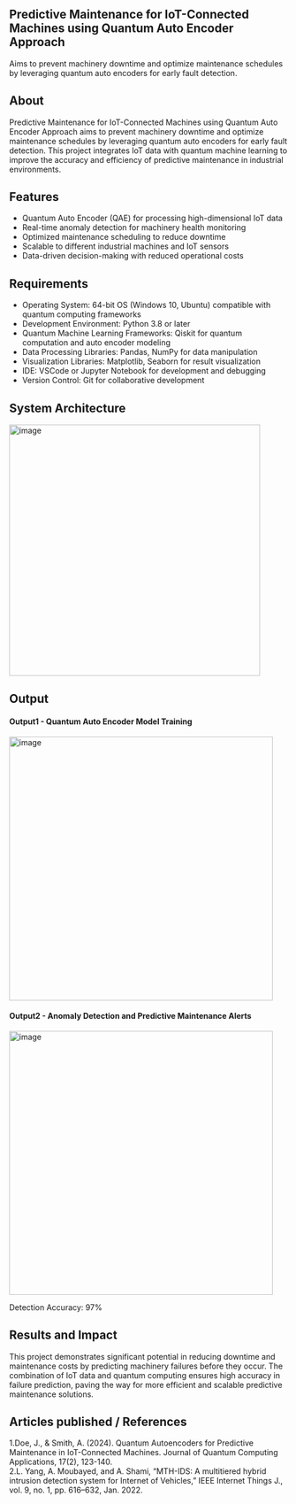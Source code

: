 ## Predictive Maintenance for IoT-Connected Machines using Quantum Auto Encoder Approach
 Aims to prevent machinery downtime and optimize maintenance schedules by leveraging quantum auto encoders for early fault detection.

## About
Predictive Maintenance for IoT-Connected Machines using Quantum Auto Encoder Approach aims to prevent machinery downtime and optimize maintenance schedules by leveraging quantum auto encoders for early fault detection. This project integrates IoT data with quantum machine learning to improve the accuracy and efficiency of predictive maintenance in industrial environments.  

## Features

- Quantum Auto Encoder (QAE) for processing high-dimensional IoT data
- Real-time anomaly detection for machinery health monitoring
- Optimized maintenance scheduling to reduce downtime
- Scalable to different industrial machines and IoT sensors
- Data-driven decision-making with reduced operational costs

## Requirements

* Operating System: 64-bit OS (Windows 10, Ubuntu) compatible with quantum computing frameworks
* Development Environment: Python 3.8 or later   
* Quantum Machine Learning Frameworks: Qiskit for quantum computation and auto encoder modeling
* Data Processing Libraries: Pandas, NumPy for data manipulation
* Visualization Libraries: Matplotlib, Seaborn for result visualization
* IDE: VSCode or Jupyter Notebook for development and debugging
* Version Control: Git for collaborative development

## System Architecture

<img width="454" alt="image" src="https://github.com/user-attachments/assets/5db1b894-e7d7-40b5-a350-ce779c827e0d">


## Output


#### Output1 - Quantum Auto Encoder Model Training

<img width="477" alt="image" src="https://github.com/user-attachments/assets/c906ceef-de8d-4e77-b113-06428d7e1b0f">


#### Output2 - Anomaly Detection and Predictive Maintenance Alerts

<img width="477" alt="image" src="https://github.com/user-attachments/assets/d32209d5-9c68-4986-9770-f4e577be0b56">


Detection Accuracy: 97%



## Results and Impact
This project demonstrates significant potential in reducing downtime and maintenance costs by predicting machinery failures before they occur. The combination of IoT data and quantum computing ensures high accuracy in failure prediction, paving the way for more efficient and scalable predictive maintenance solutions.
## Articles published / References
1.Doe, J., & Smith, A. (2024). Quantum Autoencoders for Predictive Maintenance in IoT-Connected Machines. Journal of Quantum Computing Applications, 17(2), 123-140.                
2.L. Yang, A. Moubayed, and A. Shami, “MTH-IDS: A multitiered hybrid intrusion detection system for Internet of Vehicles,” IEEE Internet Things J., vol. 9, no. 1, pp. 616–632, Jan. 2022.





